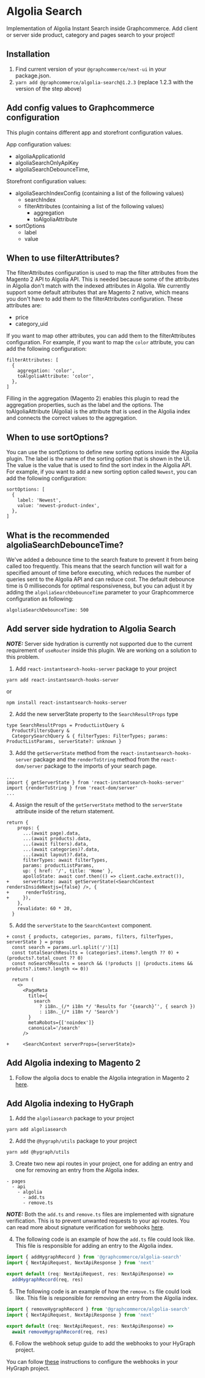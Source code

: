 # Algolia Search

Implementation of Algolia Instant Search inside Graphcommerce. Add client or
server side product, category and pages search to your project!

## Installation

1. Find current version of your `@graphcommerce/next-ui` in your package.json.
2. `yarn add @graphcommerce/algolia-search@1.2.3` (replace 1.2.3 with the
   version of the step above)

## Add config values to Graphcommerce configuration

This plugin contains different app and storefront configuration values.

App configuration values:

- algoliaApplicationId
- algoliaSearchOnlyApiKey
- algoliaSearchDebounceTime,

Storefront configuration values:

- algoliaSearchIndexConfig (containing a list of the following values)
  - searchIndex
  - filterAttributes (containing a list of the following values)
    - aggregation
    - toAlgoliaAttribute
- sortOptions
  - label
  - value

## When to use filterAttributes?

The filterAttributes configuration is used to map the filter attributes from the
Magento 2 API to Algolia API. This is needed because some of the attributes in
Algolia don't match with the indexed attributes in Algolia. We currently support
some default attributes that are Magento 2 native, which means you don't have to
add them to the filterAttributes configuration. These attributes are:

- price
- category_uid

If you want to map other attributes, you can add them to the filterAttributes
configuration. For example, if you want to map the `color` attribute, you can
add the following configuration:

```
filterAttributes: [
  {
    aggregation: 'color',
    toAlgoliaAttribute: 'color',
  },
]
```

Filling in the aggregation (Magento 2) enables this plugin to read the
aggregation properties, such as the label and the options. The
toAlgoliaAttribute (Algolia) is the attribute that is used in the Algolia index
and connects the correct values to the aggregation.

## When to use sortOptions?

You can use the sortOptions to define new sorting options inside the Algolia
plugin. The label is the name of the sorting option that is shown in the UI. The
value is the value that is used to find the sort index in the Algolia API. For
example, if you want to add a new sorting option called `Newest`, you can add
the following configuration:

```
sortOptions: [
  {
    label: 'Newest',
    value: 'newest-product-index',
  },
]
```

## What is the recommended algoliaSearchDebounceTime?

We've added a debounce time to the search feature to prevent it from being
called too frequently. This means that the search function will wait for a
specified amount of time before executing, which reduces the number of queries
sent to the Algolia API and can reduce cost. The default debounce time is 0
milliseconds for optimal responsiveness, but you can adjust it by adding the
`algoliaSearchDebounceTime` parameter to your Graphcommerce configuration as
following:

```
algoliaSearchDebounceTime: 500

```

## Add server side hydration to Algolia Search

**_NOTE:_** Server side hydration is currently not supported due to the current
requirement of `useRouter` inside this plugin. We are working on a solution to
this problem.

1. Add `react-instantsearch-hooks-server` package to your project

```
yarn add react-instantsearch-hooks-server

```

or

```
npm install react-instantsearch-hooks-server
```

2. Add the new serverState property to the `SearchResultProps` type

```
type SearchResultProps = ProductListQuery &
  ProductFiltersQuery &
  CategorySearchQuery & { filterTypes: FilterTypes; params: ProductListParams, serverState?: unknown }
```

3. Add the `getServerState` method from the `react-instantsearch-hooks-server`
   package and the `renderToString` method from the `react-dom/server` package
   to the imports of your search page.

```
...
import { getServerState } from 'react-instantsearch-hooks-server'
import {renderToString } from 'react-dom/server'
...

```

4. Assign the result of the `getServerState` method to the `serverState`
   attribute inside of the return statement.

```
return {
    props: {
      ...(await page).data,
      ...(await products).data,
      ...(await filters).data,
      ...(await categories)?.data,
      ...(await layout)?.data,
      filterTypes: await filterTypes,
      params: productListParams,
      up: { href: '/', title: 'Home' },
      apolloState: await conf.then(() => client.cache.extract()),
+     serverState: await getServerState(<SearchContext rendersInsideNextjs={false} />, {
+      renderToString,
+     }),
    },
    revalidate: 60 * 20,
  }
```

5. Add the `serverState` to the `SearchContext` component.

```
+ const { products, categories, params, filters, filterTypes, serverState } = props
  const search = params.url.split('/')[1]
  const totalSearchResults = (categories?.items?.length ?? 0) + (products?.total_count ?? 0)
  const noSearchResults = search && (!products || (products.items && products?.items?.length <= 0))

  return (
    <>
      <PageMeta
        title={
          search
            ? i18n._(/* i18n */ 'Results for ‘{search}’', { search })
            : i18n._(/* i18n */ 'Search')
        }
        metaRobots={['noindex']}
        canonical='/search'
      />

+     <SearchContext serverProps={serverState}>
```

## Add Algolia indexing to Magento 2

1. Follow the algolia docs to enable the Algolia integration in Magento 2
   [here](https://www.algolia.com/doc/integration/magento-2/getting-started/quick-start/?client=php).

## Add Algolia indexing to HyGraph

1. Add the `algoliasearch` package to your project

```
yarn add algoliasearch
```

2. Add the `@hygraph/utils` package to your project

```
yarn add @hygraph/utils
```

3. Create two new api routes in your project, one for adding an entry and one
   for removing an entry from the Algolia index.

```
- pages
  - api
    - algolia
      - add.ts
      - remove.ts
```

**_NOTE:_** Both the `add.ts` and `remove.ts` files are implemented with
signature verification. This is to prevent unwanted requests to your api routes.
You can read more about signature verification for webhooks
[here](https://hygraph.com/blog/introducing-signed-webhooks).

4. The following code is an example of how the `add.ts` file could look like.
   This file is responsible for adding an entry to the Algolia index.

```ts
import { addHygraphRecord } from '@graphcommerce/algolia-search'
import { NextApiRequest, NextApiResponse } from 'next'

export default (req: NextApiRequest, res: NextApiResponse) =>
  addHygraphRecord(req, res)
```

5. The following code is an example of how the `remove.ts` file could look like.
   This file is responsible for removing an entry from the Algolia index.

```ts
import { removeHygraphRecord } from '@graphcommerce/algolia-search'
import { NextApiRequest, NextApiResponse } from 'next'

export default (req: NextApiRequest, res: NextApiResponse) =>
  await removeHygraphRecord(req, res)
```

6. Follow the webhook setup guide to add the webhooks to your HyGraph project.

You can follow
[these](https://hygraph.com/docs/guides/webhooks/webhooks-overview#configure-webhooks)
instructions to configure the webhooks in your HyGraph project.
